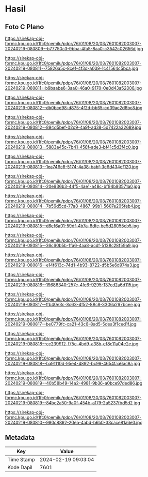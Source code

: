 # Hasil

## Foto C Plano

https://sirekap-obj-formc.kpu.go.id/1fc0/pemilu/pdpr/76/01/08/20/03/7601082003007-20240219-080809--b77750c3-9bba-4fa5-8aa0-c3542c02656d.jpg

https://sirekap-obj-formc.kpu.go.id/1fc0/pemilu/pdpr/76/01/08/20/03/7601082003007-20240219-080811--75826a5c-8cef-4f3d-a039-1c41564c5bca.jpg

https://sirekap-obj-formc.kpu.go.id/1fc0/pemilu/pdpr/76/01/08/20/03/7601082003007-20240219-080811--b9baabe6-3aa0-46a0-9170-0e0d43a52006.jpg

https://sirekap-obj-formc.kpu.go.id/1fc0/pemilu/pdpr/76/01/08/20/03/7601082003007-20240219-080812--db0bce98-d875-4f2d-bb65-cd39ac2d8bc8.jpg

https://sirekap-obj-formc.kpu.go.id/1fc0/pemilu/pdpr/76/01/08/20/03/7601082003007-20240219-080812--894d5bef-02c9-4a9f-ad38-5d7422a32689.jpg

https://sirekap-obj-formc.kpu.go.id/1fc0/pemilu/pdpr/76/01/08/20/03/7601082003007-20240219-080813--5883a45c-7b41-458f-ade3-bf41c5d3f4c0.jpg

https://sirekap-obj-formc.kpu.go.id/1fc0/pemilu/pdpr/76/01/08/20/03/7601082003007-20240219-080813--1ea746c8-5174-4a38-babf-3c6d434cf120.jpg

https://sirekap-obj-formc.kpu.go.id/1fc0/pemilu/pdpr/76/01/08/20/03/7601082003007-20240219-080814--20e936b3-44f5-4ae1-a48c-bf94b93571a0.jpg

https://sirekap-obj-formc.kpu.go.id/1fc0/pemilu/pdpr/76/01/08/20/03/7601082003007-20240219-080814--7b56d5cd-77a8-4867-99b1-5607e205feb4.jpg

https://sirekap-obj-formc.kpu.go.id/1fc0/pemilu/pdpr/76/01/08/20/03/7601082003007-20240219-080815--d6ef6a01-59df-4b7a-8dfe-be5d28055cb5.jpg

https://sirekap-obj-formc.kpu.go.id/1fc0/pemilu/pdpr/76/01/08/20/03/7601082003007-20240219-080815--36c60b5b-1fa6-4aa8-acdf-5138c28f59a9.jpg

https://sirekap-obj-formc.kpu.go.id/1fc0/pemilu/pdpr/76/01/08/20/03/7601082003007-20240219-080816--e14f613c-74d1-4b93-8722-d5b5e6d974a3.jpg

https://sirekap-obj-formc.kpu.go.id/1fc0/pemilu/pdpr/76/01/08/20/03/7601082003007-20240219-080816--19686340-257c-4fe6-9295-137cd2a6d115.jpg

https://sirekap-obj-formc.kpu.go.id/1fc0/pemilu/pdpr/76/01/08/20/03/7601082003007-20240219-080817--ffb40e3c-8c63-4f52-88c8-3306a267bcee.jpg

https://sirekap-obj-formc.kpu.go.id/1fc0/pemilu/pdpr/76/01/08/20/03/7601082003007-20240219-080817--be0779fc-ca21-43c6-8ad5-5dea3f1ced1f.jpg

https://sirekap-obj-formc.kpu.go.id/1fc0/pemilu/pdpr/76/01/08/20/03/7601082003007-20240219-080818--cc239912-f75c-4bd9-a38b-ef8c11a04e2e.jpg

https://sirekap-obj-formc.kpu.go.id/1fc0/pemilu/pdpr/76/01/08/20/03/7601082003007-20240219-080818--ba91110d-95e4-4892-bc96-4654faa6ac9a.jpg

https://sirekap-obj-formc.kpu.go.id/1fc0/pemilu/pdpr/76/01/08/20/03/7601082003007-20240219-080819--40b58b49-14a2-4981-9b36-a0bce97ded86.jpg

https://sirekap-obj-formc.kpu.go.id/1fc0/pemilu/pdpr/76/01/08/20/03/7601082003007-20240219-080819--84bc2a50-9a0f-454b-a179-2a5237fbd5d2.jpg

https://sirekap-obj-formc.kpu.go.id/1fc0/pemilu/pdpr/76/01/08/20/03/7601082003007-20240219-080810--980c8892-20ea-4abd-b6b0-33cace81a6e0.jpg


## Metadata

| Key        | Value               |
| ---------- | ------------------- |
| Time Stamp | 2024-02-19 09:03:04 |
| Kode Dapil | 7601                |



